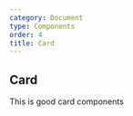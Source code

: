 ```yaml
---
category: Document
type: Components
order: 4
title: Card
---
```


## Card

This is good card components